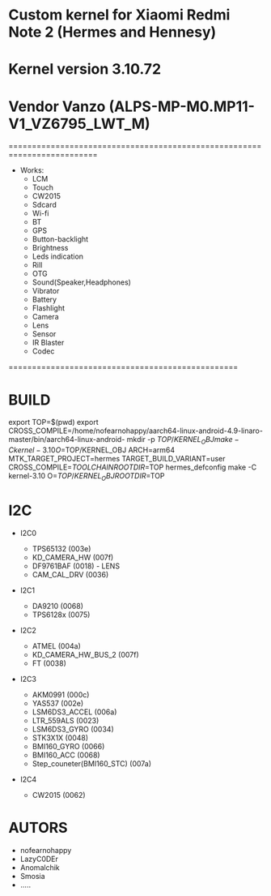 # Custom kernel for Xiaomi Redmi Note 2 (Hermes and Hennesy)
# Kernel version 3.10.72
# Vendor Vanzo (ALPS-MP-M0.MP11-V1_VZ6795_LWT_M)
=========================================================================
* Works:
	* LCM
	* Touch
	* CW2015
	* Sdcard
	* Wi-fi
	* BT
	* GPS
	* Button-backlight
	* Brightness
	* Leds indication
	* Rill
	* OTG
	* Sound(Speaker,Headphones)
	* Vibrator
	* Battery
	* Flashlight
	* Camera
	* Lens
    * Sensor
	* IR Blaster
	* Codec

=================================================
# BUILD
export TOP=$(pwd) 
export CROSS_COMPILE=/home/nofearnohappy/aarch64-linux-android-4.9-linaro-master/bin/aarch64-linux-android- 
mkdir -p $TOP/KERNEL_OBJ 
make -C kernel-3.10 O=$TOP/KERNEL_OBJ ARCH=arm64 MTK_TARGET_PROJECT=hermes TARGET_BUILD_VARIANT=user CROSS_COMPILE=$TOOLCHAIN ROOTDIR=$TOP hermes_defconfig 
make -C kernel-3.10 O=$TOP/KERNEL_OBJ ROOTDIR=$TOP 

# I2C

* I2C0
	* TPS65132              (003e)
	* KD_CAMERA_HW          (007f)
	* DF9761BAF             (0018) - LENS
	* CAM_CAL_DRV           (0036)

* I2C1
	* DA9210                (0068)
	* TPS6128x              (0075)

* I2C2
	* ATMEL                 (004a)
	* KD_CAMERA_HW_BUS_2    (007f)
	* FT			(0038)

* I2C3
	* AKM0991               (000c)
	* YAS537                (002e)
	* LSM6DS3_ACCEL         (006a)
	* LTR_559ALS		(0023)
	* LSM6DS3_GYRO		(0034)
	* STK3X1X               (0048)
	* BMI160_GYRO		(0066)
	* BMI160_ACC		(0068)
	* Step_couneter(BMI160_STC)		(007a)

* I2C4
	* CW2015 		(0062)

# AUTORS
* nofearnohappy
* LazyC0DEr
* Anomalchik
* Smosia
* .....
